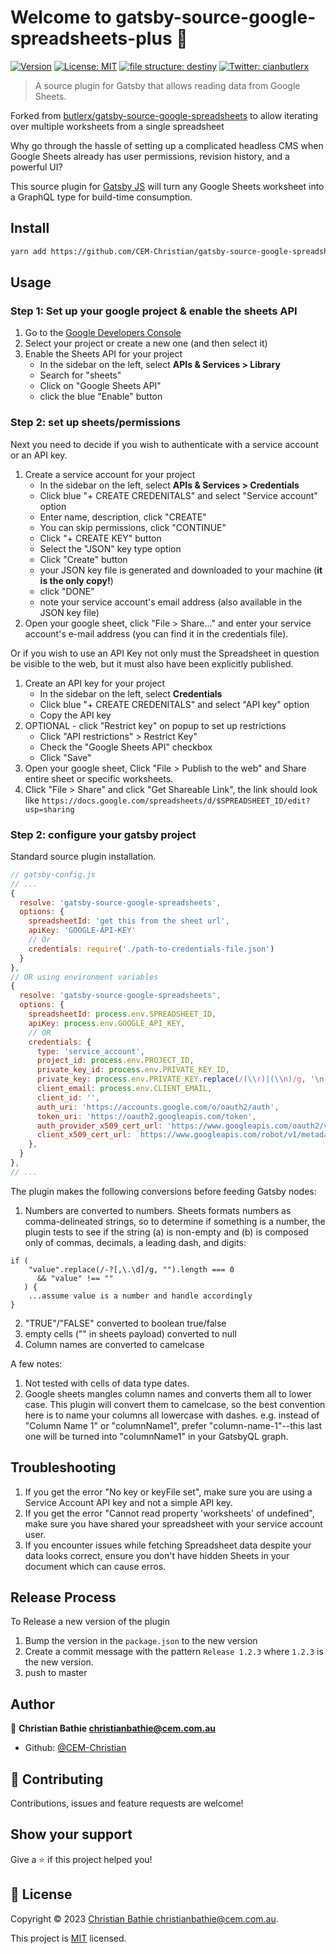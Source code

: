 # Welcome to gatsby-source-google-spreadsheets-plus 👋

[![Version](https://img.shields.io/npm/v/gatsby-source-google-spreadsheets.svg)](https://www.npmjs.com/package/gatsby-source-google-spreadsheets)
[![License: MIT](https://img.shields.io/badge/License-MIT-yellow.svg)](https://github.com/butlerx/gatsby-source-google-spreadsheets/blob/master/LICENSE)
[![file structure: destiny](https://img.shields.io/badge/file%20structure-destiny-7a49ff?style=flat)](https://github.com/benawad/destiny)
[![Twitter: cianbutlerx](https://img.shields.io/twitter/follow/cianbutlerx.svg?style=social)](https://twitter.com/cianbutlerx)

> A source plugin for Gatsby that allows reading data from Google Sheets.

Forked from
[butlerx/gatsby-source-google-spreadsheets](https://github.com/butlerx/gatsby-source-google-spreadsheets)
to allow iterating over multiple worksheets from a single spreadsheet

Why go through the hassle of setting up a complicated headless CMS when Google
Sheets already has user permissions, revision history, and a powerful UI?

This source plugin for [Gatsby JS](https://github.com/gatsbyjs/gatsby) will turn
any Google Sheets worksheet into a GraphQL type for build-time consumption.

## Install

```sh
yarn add https://github.com/CEM-Christian/gatsby-source-google-spreadsheets-plus
```

## Usage

### Step 1: Set up your google project & enable the sheets API

1. Go to the [Google Developers Console](https://console.developers.google.com/)
1. Select your project or create a new one (and then select it)
1. Enable the Sheets API for your project
   - In the sidebar on the left, select **APIs & Services > Library**
   - Search for "sheets"
   - Click on "Google Sheets API"
   - click the blue "Enable" button

### Step 2: set up sheets/permissions

Next you need to decide if you wish to authenticate with a service account or an
API key.

1. Create a service account for your project
   - In the sidebar on the left, select **APIs & Services > Credentials**
   - Click blue "+ CREATE CREDENITALS" and select "Service account" option
   - Enter name, description, click "CREATE"
   - You can skip permissions, click "CONTINUE"
   - Click "+ CREATE KEY" button
   - Select the "JSON" key type option
   - Click "Create" button
   - your JSON key file is generated and downloaded to your machine (**it is the
     only copy!**)
   - click "DONE"
   - note your service account's email address (also available in the JSON key
     file)
1. Open your google sheet, click "File > Share..." and enter your service
   account's e-mail address (you can find it in the credentials file).

Or if you wish to use an API Key not only must the Spreadsheet in question be
visible to the web, but it must also have been explicitly published.

1. Create an API key for your project
   - In the sidebar on the left, select **Credentials**
   - Click blue "+ CREATE CREDENITALS" and select "API key" option
   - Copy the API key
1. OPTIONAL - click "Restrict key" on popup to set up restrictions
   - Click "API restrictions" > Restrict Key"
   - Check the "Google Sheets API" checkbox
   - Click "Save"
1. Open your google sheet, Click "File > Publish to the web" and Share entire
   sheet or specific worksheets.
1. Click "File > Share" and click "Get Shareable Link", the link should look
   like
   `https://docs.google.com/spreadsheets/d/$SPREADSHEET_ID/edit?usp=sharing`

### Step 2: configure your gatsby project

Standard source plugin installation.

```js
// gatsby-config.js
// ...
{
  resolve: 'gatsby-source-google-spreadsheets',
  options: {
    spreadsheetId: 'get this from the sheet url',
    apiKey: 'GOOGLE-API-KEY'
    // Or
    credentials: require('./path-to-credentials-file.json')
  }
},
// OR using environment variables
{
  resolve: 'gatsby-source-google-spreadsheets',
  options: {
    spreadsheetId: process.env.SPREADSHEET_ID,
    apiKey: process.env.GOOGLE_API_KEY,
    // OR
    credentials: {
      type: 'service_account',
      project_id: process.env.PROJECT_ID,
      private_key_id: process.env.PRIVATE_KEY_ID,
      private_key: process.env.PRIVATE_KEY.replace(/(\\r)|(\\n)/g, '\n'),
      client_email: process.env.CLIENT_EMAIL,
      client_id: '',
      auth_uri: 'https://accounts.google.com/o/oauth2/auth',
      token_uri: 'https://oauth2.googleapis.com/token',
      auth_provider_x509_cert_url: 'https://www.googleapis.com/oauth2/v1/certs',
      client_x509_cert_url: `https://www.googleapis.com/robot/v1/metadata/x509/${process.env.PROJECT_ID}%40appspot.gserviceaccount.com`,
    },
  }
},
// ...
```

The plugin makes the following conversions before feeding Gatsby nodes:

1. Numbers are converted to numbers. Sheets formats numbers as comma-delineated
   strings, so to determine if something is a number, the plugin tests to see if
   the string (a) is non-empty and (b) is composed only of commas, decimals, a leading dash, and
   digits:

```
if (
    "value".replace(/-?[,\.\d]/g, "").length === 0
      && "value" !== ""
   ) {
    ...assume value is a number and handle accordingly
}
```

2. "TRUE"/"FALSE" converted to boolean true/false
3. empty cells ("" in sheets payload) converted to null
4. Column names are converted to camelcase

A few notes:

1. Not tested with cells of data type dates.
2. Google sheets mangles column names and converts them all to lower case. This
   plugin will convert them to camelcase, so the best convention here is to name
   your columns all lowercase with dashes. e.g. instead of "Column Name 1" or
   "columnName1", prefer "column-name-1"--this last one will be turned into
   "columnName1" in your GatsbyQL graph.

## Troubleshooting

1. If you get the error "No key or keyFile set", make sure you are using a
   Service Account API key and not a simple API key.
2. If you get the error "Cannot read property 'worksheets' of undefined", make
   sure you have shared your spreadsheet with your service account user.
3. If you encounter issues while fetching Spreadsheet data despite your data looks correct, ensure you don't have hidden Sheets in your document which can cause erros.

## Release Process

To Release a new version of the plugin

1. Bump the version in the `package.json` to the new version
2. Create a commit message with the pattern `Release 1.2.3` where `1.2.3` is the
   new version.
3. push to master

## Author

👤 **Christian Bathie <christianbathie@cem.com.au>**

- Github: [@CEM-Christian](https://github.com/CEM-Christian)

## 🤝 Contributing

Contributions, issues and feature requests are welcome!

## Show your support

Give a ⭐️ if this project helped you!

## 📝 License

Copyright © 2023
[Christian Bathie <christianbathie@cem.com.au>](https://github.com/CEM-Christian).

This project is
[MIT](https://github.com/CEM-Christian/gatsby-source-google-spreadsheets/blob/master/LICENSE)
licensed.
